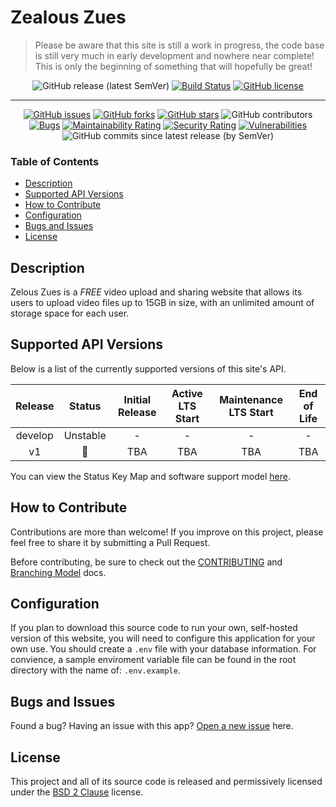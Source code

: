 # Zealous Zues

> Please be aware that this site is still a work in progress, the code base is still very much in early development and nowhere near complete! This is only the beginning of something that will hopefully be great!

<span align="center">

![GitHub release (latest SemVer)](https://img.shields.io/github/v/release/davidsaulrodriguez/zealous-zues)
[![Build Status](https://travis-ci.com/davidsaulrodriguez/zealous-zues.svg?branch=main)](https://travis-ci.com/davidsaulrodriguez/zealous-zues)
[![GitHub license](https://img.shields.io/github/license/davidsaulrodriguez/zealous-zues)](https://github.com/davidsaulrodriguez/zealous-zues)

---

[![GitHub issues](https://img.shields.io/github/issues/davidsaulrodriguez/zealous-zues)](https://github.com/davidsaulrodriguez/zealous-zues/issues)
[![GitHub forks](https://img.shields.io/github/forks/davidsaulrodriguez/zealous-zues)](https://github.com/davidsaulrodriguez/zealous-zues/network)
[![GitHub stars](https://img.shields.io/github/stars/davidsaulrodriguez/zealous-zues)](https://github.com/davidsaulrodriguez/zealous-zues/stargazers)
![GitHub contributors](https://img.shields.io/github/contributors/davidsaulrodriguez/zealous-zues)
[![Bugs](https://sonarcloud.io/api/project_badges/measure?project=davidsaulrodriguez_zealous-zues&metric=bugs)](https://sonarcloud.io/dashboard?id=davidsaulrodriguez_zealous-zues)
[![Maintainability Rating](https://sonarcloud.io/api/project_badges/measure?project=davidsaulrodriguez_zealous-zues&metric=sqale_rating)](https://sonarcloud.io/dashboard?id=davidsaulrodriguez_zealous-zues)
[![Security Rating](https://sonarcloud.io/api/project_badges/measure?project=davidsaulrodriguez_zealous-zues&metric=security_rating)](https://sonarcloud.io/dashboard?id=davidsaulrodriguez_zealous-zues)
[![Vulnerabilities](https://sonarcloud.io/api/project_badges/measure?project=davidsaulrodriguez_zealous-zues&metric=vulnerabilities)](https://sonarcloud.io/dashboard?id=davidsaulrodriguez_zealous-zues)
![GitHub commits since latest release (by SemVer)](https://img.shields.io/github/commits-since/davidsaulrodriguez/zealous-zues/latest/main)

</span>

### Table of Contents

- [Description](#description)
- [Supported API Versions](#supported-api-versions)
- [How to Contribute](#how-to-contribute)
- [Configuration](#configuration)
- [Bugs and Issues](#bugs-and-issues)
- [License](#license)

## Description

Zelous Zues is a _FREE_ video upload and sharing website that allows its users to upload video files up to 15GB in size, with an unlimited amount of storage space for each user.

## Supported API Versions

Below is a list of the currently supported versions of this site's API.

| Release |     Status     | Initial Release | Active LTS Start | Maintenance LTS Start | End of Life |
| :-----: | :------------: | :-------------: | :--------------: | :-------------------: | :---------: |
| develop |    Unstable    |        -        |        -         |           -           |      -      |
|   v1    | :construction: |       TBA       |       TBA        |          TBA          |     TBA     |

You can view the Status Key Map and software support model [here][support].

## How to Contribute

Contributions are more than welcome! If you improve on this project, please feel free to share it by submitting a Pull Request.

Before contributing, be sure to check out the [CONTRIBUTING][contrib] and [Branching Model][branching] docs.

## Configuration

If you plan to download this source code to run your own, self-hosted version of this website, you will need to configure this application for your own use. You should create a `.env` file with your database information. For convience, a sample enviroment variable file can be found in the root directory with the name of: `.env.example`.

## Bugs and Issues

Found a bug? Having an issue with this app? [Open a new issue][issues] here.

## License

This project and all of its source code is released and permissively licensed under the [BSD 2 Clause][license] license.

[support]: ./SLC.md
[contrib]: ./CONTRIBUTING.md
[branching]: ./docs/Branching_Model.md
[issues]: https://github.com/davidsaulrodriguez/zealous-zues/issues/new/choose
[license]: ./LICENSE
